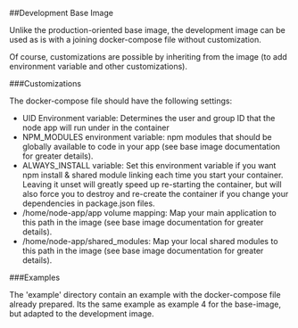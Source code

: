 ##Development Base Image

Unlike the production-oriented base image, the development image can be used as is with a joining docker-compose file without customization.

Of course, customizations are possible by inheriting from the image (to add environment variable and other customizations).

###Customizations

The docker-compose file should have the following settings:

- UID Environment variable: Determines the user and group ID that the node app will run under in the container
- NPM_MODULES environment variable: npm modules that should be globally available to code in your app (see base image documentation for greater details).
- ALWAYS_INSTALL variable: Set this environment variable if you want npm install & shared module linking each time you start your container. Leaving it unset will greatly speed up re-starting the container, but will also force you to destroy and re-create the container if you change your dependencies in package.json files. 
- /home/node-app/app volume mapping: Map your main application to this path in the image (see base image documentation for greater details).
- /home/node-app/shared_modules: Map your local shared modules to this path in the image (see base image documentation for greater details).

###Examples

The 'example' directory contain an example with the docker-compose file already prepared. Its the same example as example 4 for the base-image, but adapted to the development image.


